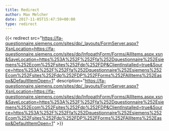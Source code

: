 ```yaml
---
title: Redirect
author: Max Melcher
date: 2017-11-05T15:47:59+00:00
type: redirect
---
```

{{< redirect src="https://fa-questionnaire.siemens.com/sites/dp/_layouts/FormServer.aspx?XsnLocation=https://fa-questionnaire.siemens.com/sites/dp/InfopathForm/Forms/AllItems.aspx.xsn&SaveLocation=https%253A%252F%252Ffa%252Dquestionnaire%252Esiemens%252Ecom%252Fsites%252Fdp%252FDP&ClientInstalled=true&Source=https%253A%252F%252Ffa%252Dquestionnaire%252Esiemens%252Ecom%252Fsites%252Fdp%252FDP%252FForms%252FAllItems%252Easpx&DefaultItemOpen=1" description="https://fa-questionnaire.siemens.com/sites/dp/_layouts/FormServer.aspx?XsnLocation=https://fa-questionnaire.siemens.com/sites/dp/InfopathForm/Forms/AllItems.aspx.xsn&SaveLocation=https%253A%252F%252Ffa%252Dquestionnaire%252Esiemens%252Ecom%252Fsites%252Fdp%252FDP&ClientInstalled=true&Source=https%253A%252F%252Ffa%252Dquestionnaire%252Esiemens%252Ecom%252Fsites%252Fdp%252FDP%252FForms%252FAllItems%252Easpx&DefaultItemOpen=1" >}}
